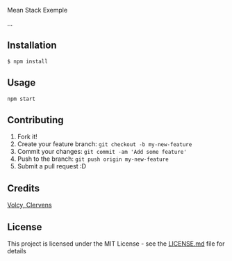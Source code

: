Mean Stack Exemple

...

## Installation

```
$ npm install
```

## Usage

```
npm start
```

## Contributing

1. Fork it!
2. Create your feature branch: `git checkout -b my-new-feature`
3. Commit your changes: `git commit -am 'Add some feature'`
4. Push to the branch: `git push origin my-new-feature`
5. Submit a pull request :D

## Credits

[Volcy, Clervens](https://github.com/clervens)

## License

This project is licensed under the MIT License - see the [LICENSE.md](LICENSE.md) file for details
